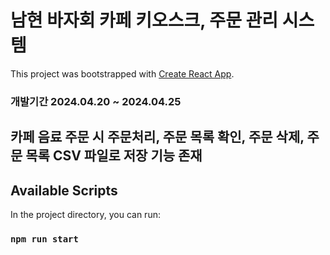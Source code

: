 # 남현 바자회 카페 키오스크, 주문 관리 시스템

This project was bootstrapped with [Create React App](https://github.com/facebook/create-react-app).

### 개발기간 2024.04.20 ~ 2024.04.25 

## 카페 음료 주문 시 주문처리, 주문 목록 확인, 주문 삭제, 주문 목록 CSV 파일로 저장 기능 존재

## Available Scripts

In the project directory, you can run:

### `npm run start`

